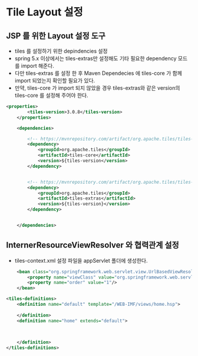 # Tile Layout 설정

## JSP 를 위한 Layout 설정 도구 
- tiles 를 설정하기 위한 depindencies 설정
- spring 5.x 이상에서는 tiles-extras만 설정해도 기타 필요한 dependency 모드를 import 해준다.
- 다만 tiles-extras 를 설정 한 후 Maven Dependecies 에 tiles-core 가 함께 import 되었는지 확인할 필요가 있다.
- 만약, tiles-core 가 import 되지 않았을 경우 tiles-extras와 같은 version의 tiles-core 를 설정해 주어야 한다. 

```xml
<properties>
		<tiles-version>3.0.8</tiles-version>
	</properties>

	<dependencies>

		<!-- https://mvnrepository.com/artifact/org.apache.tiles/tiles-core -->
		<dependency>
			<groupId>org.apache.tiles</groupId>
			<artifactId>tiles-core</artifactId>
			<version>${tiles-version</version>
		</dependency>


		<!-- https://mvnrepository.com/artifact/org.apache.tiles/tiles-extras -->
		<dependency>
			<groupId>org.apache.tiles</groupId>
			<artifactId>tiles-extras</artifactId>
			<version>${tiles-version}</version>
		</dependency>


	</dependencies>
```

## InternerResourceViewResolver 와 협력관계 설정
- tiles-context.xml 설정 파일을 appServlet 폴더에 생성한다.
```xml
	<bean class="org.springframework.web.servlet.view.UrlBasedViewResolver">
		<property name="viewClass" value="org.springframework.web.servlet.view.tiles3.TilesView"/>
		<property name="order" value="1"/>
	</bean>

```

```xml
<tiles-definitions>
	<definition name="default" template="/WEB-IMF/views/home.hsp">
	
	</definition>
	<definition name="home" extends="default"> 
		

	
	</definition>
</tiles-definitions>
```